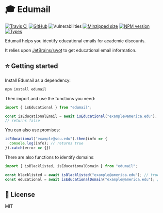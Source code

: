 # 🎓 Edumail

[![Travis CI](https://img.shields.io/travis/AnandChowdhary/edumail.svg)](https://travis-ci.org/AnandChowdhary/edumail)
[![GitHub](https://img.shields.io/github/license/anandchowdhary/edumail.svg)](https://github.com/AnandChowdhary/edumail/blob/master/LICENSE)
![Vulnerabilities](https://img.shields.io/snyk/vulnerabilities/github/AnandChowdhary/edumail.svg)
[![Minzipped size](https://img.shields.io/bundlephobia/minzip/edumail-js.svg)](https://www.npmjs.com/package/edumail-js)
[![NPM version](https://img.shields.io/npm/v/edumail-js.svg)](https://www.npmjs.com/package/edumail-js)
[![Types](https://img.shields.io/npm/types/edumail-js.svg)](https://www.npmjs.com/package/edumail-js)

Edumail helps you identify educational emails for academic discounts.

It relies upon [JetBrains/swot](https://github.com/JetBrains/swot) to get educational email information.

## ⭐ Getting started

Install Edumail as a dependency:

```bash
npm install edumail
```

Then import and use the functions you need:

```js
import { isEducational } from "edumail";

const isEducationalEmail = await isEducational("example@america.edu");
// returns false
```

You can also use promises:

```js
isEducational("example@scu.edu").then(info => {
  console.log(info); // returns true
}).catch(error => {})
```

There are also functions to identify domains:

```js
import { isBlacklisted, isEducationalDomain } from "edumail";

const blacklisted = await isBlacklisted("example@america.edu"); // true
const educational = await isEducationalDomain("example@america.edu"); // true
```

## 📝 License

MIT
